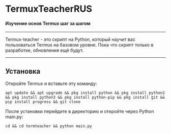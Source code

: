 # TermuxTeacherRUS
#### Изучение основ Termux шаг за шагом


------------

Termux-teacher - это скрипт на Python, который  научит вас пользоваться Termux на базовом уровне. Пока что скрипт только в разработке, обновления ещё будут.

------------

## Установка

Откройте Termux и вставьте эту команду:

`apt update && apt upgrade && pkg install python && pkg install python2 && pkg install python3 && pkg install python-pip && pkg install git && pip install progress && git clone `

После установки перейдите в директорию и откройте через Python main.py:

`cd && cd termteacher && python main.py`
